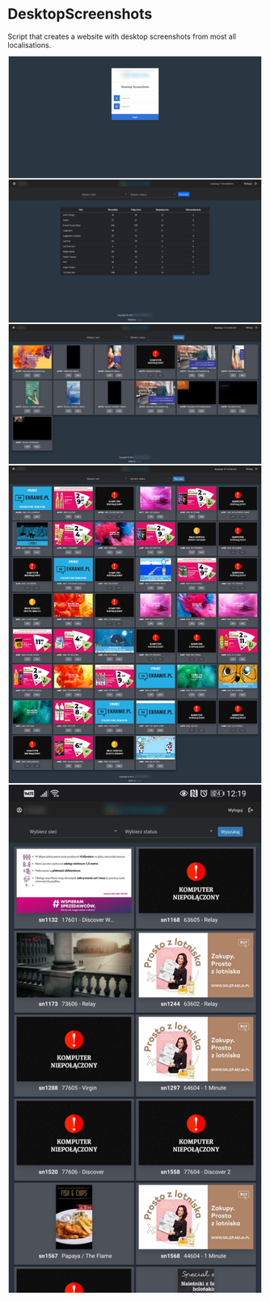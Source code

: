 # DesktopScreenshots
Script that creates a website with desktop screenshots from most all localisations. 
<p align="center">
  <img src="https://github.com/KonkowIT/DesktopScreenshots/blob/main/img/login.png" width="500"></br>
  <img src="https://github.com/KonkowIT/DesktopScreenshots/blob/main/img/logged_0.png" width="500"></br>
  <img src="https://github.com/KonkowIT/DesktopScreenshots/blob/main/img/logged_2.png" width="500"></br>
  <img src="https://github.com/KonkowIT/DesktopScreenshots/blob/main/img/logged_1.png" width="500"></br>
  <img src="https://github.com/KonkowIT/DesktopScreenshots/blob/main/img/mobile.png" width="500">
</p>
